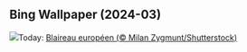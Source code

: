 ## Bing Wallpaper (2024-03)
![](https://www.bing.com/th?id=OHR.Badger_FR-FR5236947017_UHD.jpg&w=1000)Today: [Blaireau européen (© Milan Zygmunt/Shutterstock)](https://www.bing.com/th?id=OHR.Badger_FR-FR5236947017_UHD.jpg)